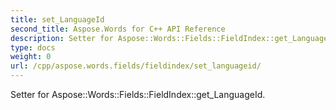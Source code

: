 ```yaml
---
title: set_LanguageId
second_title: Aspose.Words for C++ API Reference
description: Setter for Aspose::Words::Fields::FieldIndex::get_LanguageId. 
type: docs
weight: 0
url: /cpp/aspose.words.fields/fieldindex/set_languageid/
---
```


Setter for Aspose::Words::Fields::FieldIndex::get_LanguageId. 

